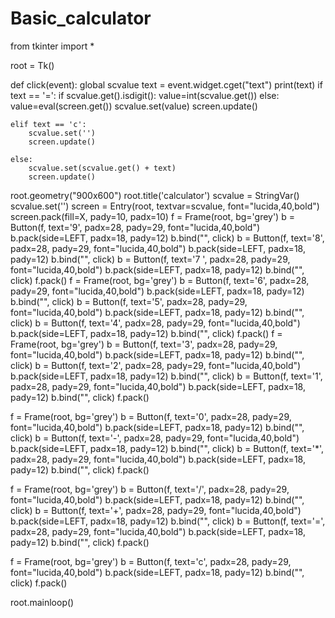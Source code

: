 # Basic_calculator


from tkinter import *

root = Tk()


def click(event):
    global scvalue
    text = event.widget.cget("text")
    print(text)
    if text == '=':
        if scvalue.get().isdigit():
            value=int(scvalue.get())
        else:
            value=eval(screen.get())
        scvalue.set(value)
        screen.update()

    elif text == 'c':
        scvalue.set('')
        screen.update()

    else:
        scvalue.set(scvalue.get() + text)
        screen.update()


root.geometry("900x600")
root.title('calculator')
scvalue = StringVar()
scvalue.set('')
screen = Entry(root, textvar=scvalue, font="lucida,40,bold")
screen.pack(fill=X, pady=10, padx=10)
f = Frame(root, bg='grey')
b = Button(f, text='9', padx=28, pady=29, font="lucida,40,bold")
b.pack(side=LEFT, padx=18, pady=12)
b.bind("<Button-1>", click)
b = Button(f, text='8', padx=28, pady=29, font="lucida,40,bold")
b.pack(side=LEFT, padx=18, pady=12)
b.bind("<Button-1>", click)
b = Button(f, text='7 ', padx=28, pady=29, font="lucida,40,bold")
b.pack(side=LEFT, padx=18, pady=12)
b.bind("<Button-1>", click)
f.pack()
f = Frame(root, bg='grey')
b = Button(f, text='6', padx=28, pady=29, font="lucida,40,bold")
b.pack(side=LEFT, padx=18, pady=12)
b.bind("<Button-1>", click)
b = Button(f, text='5', padx=28, pady=29, font="lucida,40,bold")
b.pack(side=LEFT, padx=18, pady=12)
b.bind("<Button-1>", click)
b = Button(f, text='4', padx=28, pady=29, font="lucida,40,bold")
b.pack(side=LEFT, padx=18, pady=12)
b.bind("<Button-1>", click)
f.pack()
f = Frame(root, bg='grey')
b = Button(f, text='3', padx=28, pady=29, font="lucida,40,bold")
b.pack(side=LEFT, padx=18, pady=12)
b.bind("<Button-1>", click)
b = Button(f, text='2', padx=28, pady=29, font="lucida,40,bold")
b.pack(side=LEFT, padx=18, pady=12)
b.bind("<Button-1>", click)
b = Button(f, text='1', padx=28, pady=29, font="lucida,40,bold")
b.pack(side=LEFT, padx=18, pady=12)
b.bind("<Button-1>", click)
f.pack()

f = Frame(root, bg='grey')
b = Button(f, text='0', padx=28, pady=29, font="lucida,40,bold")
b.pack(side=LEFT, padx=18, pady=12)
b.bind("<Button-1>", click)
b = Button(f, text='-', padx=28, pady=29, font="lucida,40,bold")
b.pack(side=LEFT, padx=18, pady=12)
b.bind("<Button-1>", click)
b = Button(f, text='*', padx=28, pady=29, font="lucida,40,bold")
b.pack(side=LEFT, padx=18, pady=12)
b.bind("<Button-1>", click)
f.pack()

f = Frame(root, bg='grey')
b = Button(f, text='/', padx=28, pady=29, font="lucida,40,bold")
b.pack(side=LEFT, padx=18, pady=12)
b.bind("<Button-1>", click)
b = Button(f, text='+', padx=28, pady=29, font="lucida,40,bold")
b.pack(side=LEFT, padx=18, pady=12)
b.bind("<Button-1>", click)
b = Button(f, text='=', padx=28, pady=29, font="lucida,40,bold")
b.pack(side=LEFT, padx=18, pady=12)
b.bind("<Button-1>", click)
f.pack()

f = Frame(root, bg='grey')
b = Button(f, text='c', padx=28, pady=29, font="lucida,40,bold")
b.pack(side=LEFT, padx=18, pady=12)
b.bind("<Button-1>", click)
f.pack()

root.mainloop()
